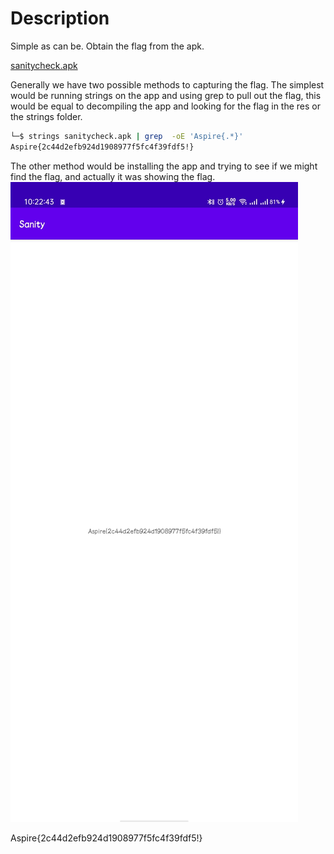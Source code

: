 # Description

Simple as can be. Obtain the flag from the apk.

[sanitycheck.apk ](sanitycheck.apk)

Generally we have two possible methods to capturing the flag. The simplest would be running strings on the app and using grep to pull out the flag, this would be equal to decompiling the app and looking for the flag in the res or the strings folder.

``` bash
└─$ strings sanitycheck.apk | grep  -oE 'Aspire{.*}' 
Aspire{2c44d2efb924d1908977f5fc4f39fdf5!}
```
The other method would be installing the app and trying to see if we might find the flag, and actually it was showing the flag.
![Screnshot](https://github.com/W4W1R3/MOBILE-FORENSICS/blob/main/Aspire%20CTF%202021/%201.%20Sanity/2.jpg)

Aspire{2c44d2efb924d1908977f5fc4f39fdf5!}
